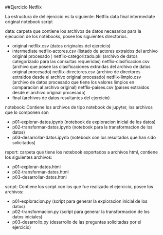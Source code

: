 ##Ejercicio Netflix

La estructura de del ejercicio es la siguiente:
Netflix
    data
        final
        intermediate
        original
    notebook
    script

data: carpeta que contiene los archivos de datos necesarios para la ejecucion de los notebooks, posee los siguientes directorios.
- original 
    netflix.csv (datos originales del ejercicio)
- intermediate 
    netflix-actores.csv (listado de actores extraidos del archivo original procesado )
    netflix-categorizado.pkl (archivo de datos categorizado para las consultas requeridas)
    netflix-clasificacion.csv (archivo que posee las clasificaciones extraidas del archivo de datos original procesado)
    netflix-directores.csv (archivo de directores extraidos desde el archivo original procesado)
    netflix-limpio.csv (archivo de datos procesado que tiene los valores limpios en comparacion al archivo original)
    netflix-paises.csv (paises extraidos desde el archivo original procesado)
- final (archivos de datos resultantes del ejercicio)

notebook: Contiene los archivos de tipo notebook de jupyter, los archivos que lo componen son
-   p01-explorar-datos.ipynb (notebook de exploracion inicial de los datos)
- p02-transformar-datos.ipynb (notebook para la transformacion de los datos)
- p03-desarrollar-datos.ipynb (notebook con los resultados que han sido solicitados)

report: carpeta que tiene los notebook exportados a archivos html, contiene los siguientes archivos:
- p01-explorar-datos.html
- p02-transformar-datos.html
- p03-desarrollar-datos.html

script: Contiene los script con los que fue realizado el ejercicio, posee los archivos:
- p01-exploracion.py (script para generar la exploracion inicial de los datos)
- p02-transformacion.py (script para generar la transformacion de los datos iniciales)
- p03-desarrollo.py (desarrollo de las preguntas solicitadas por el ejercicio)



